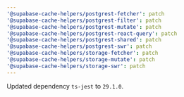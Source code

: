 ```yaml
---
'@supabase-cache-helpers/postgrest-fetcher': patch
'@supabase-cache-helpers/postgrest-filter': patch
'@supabase-cache-helpers/postgrest-mutate': patch
'@supabase-cache-helpers/postgrest-react-query': patch
'@supabase-cache-helpers/postgrest-shared': patch
'@supabase-cache-helpers/postgrest-swr': patch
'@supabase-cache-helpers/storage-fetcher': patch
'@supabase-cache-helpers/storage-mutate': patch
'@supabase-cache-helpers/storage-swr': patch
---
```


Updated dependency `ts-jest` to `29.1.0`.
